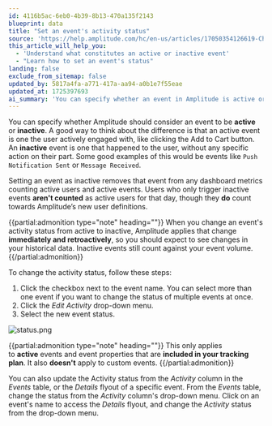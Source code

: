 ```yaml
---
id: 4116b5ac-6eb0-4b39-8b13-470a135f2143
blueprint: data
title: "Set an event's activity status"
source: 'https://help.amplitude.com/hc/en-us/articles/17050354126619-Change-an-event-s-activity-status'
this_article_will_help_you:
  - 'Understand what constitutes an active or inactive event'
  - "Learn how to set an event's status"
landing: false
exclude_from_sitemap: false
updated_by: 5817a4fa-a771-417a-aa94-a0b1e7f55eae
updated_at: 1725397693
ai_summary: 'You can specify whether an event in Amplitude is active or inactive. Active events are those users engage with, like clicking a button, while inactive events are passive, like notifications. Changing an event to inactive removes it from active user metrics but still counts in new user definitions. Changes apply immediately and retroactively. Follow steps to update event status. This functionality only applies to active events in your tracking plan and not custom events. You can also update the status from the Events table or Details flyout.'
---
```

You can specify whether Amplitude should consider an event to be **active** or **inactive**. A good way to think about the difference is that an active event is one the user actively engaged with, like clicking the Add to Cart button. An **inactive** event is one that happened to the user, without any specific action on their part. Some good examples of this would be events like `Push Notification Sent` or `Message Received`.

Setting an event as inactive removes that event from any dashboard metrics counting active users and active events. Users who only trigger inactive events **aren't counted** as active users for that day, though they **do** count towards Amplitude’s new user definitions.

{{partial:admonition type="note" heading=""}}
When you change an event's activity status from active to inactive, Amplitude applies that change **immediately and retroactively**, so you should expect to see changes in your historical data. Inactive events still count against your event volume.
{{/partial:admonition}}

To change the activity status, follow these steps:

1. Click the checkbox next to the event name. You can select more than one event if you want to change the status of multiple events at once.
2. Click the *Edit Activity* drop-down menu.
3. Select the new event status.

![status.png](/docs/output/img/data/event-activity-status.png)

{{partial:admonition type="note" heading=""}}
This only applies to **active** events and event properties that are **included in your tracking plan**. It also **doesn't** apply to custom events.
{{/partial:admonition}}

You can also update the Activity status from the *Activity* column in the *Events* table, or the *Details* flyout of a specific event. From the *Events* table, change the status from the *Activity* column's drop-down menu. Click on an event's name to access the *Details* flyout, and change the *Activity* status from the drop-down menu.